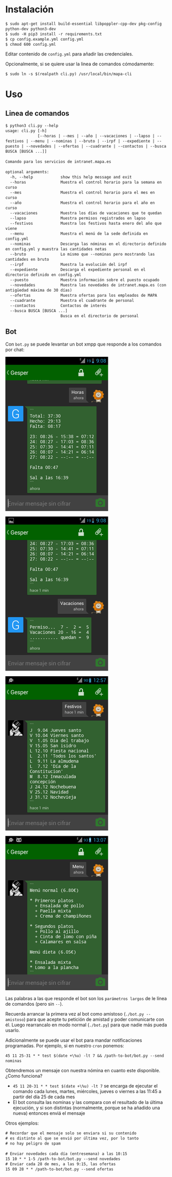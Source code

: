 # Instalación

```console
$ sudo apt-get install build-essential libpoppler-cpp-dev pkg-config python-dev python3-dev
$ sudo -H pip3 install -r requirements.txt
$ cp config.example.yml config.yml
$ chmod 600 config.yml
```

Editar contenido de `config.yml` para añadir las credenciales.

Opcionalmente, si se quiere usar la linea de comandos cómodamente:

```console
$ sudo ln -s $(realpath cli.py) /usr/local/bin/mapa-cli
```

# Uso

## Linea de comandos

```console
$ python3 cli.py --help
usage: cli.py [-h]
              [--horas | --mes | --año | --vacaciones | --lapso | --festivos | --menu | --nominas | --bruto | --irpf | --expediente | --puesto | --novedades | --ofertas | --cuadrante | --contactos | --busca BUSCA [BUSCA ...]]

Comando para los servicios de intranet.mapa.es

optional arguments:
  -h, --help            show this help message and exit
  --horas               Muestra el control horario para la semana en curso
  --mes                 Muestra el control horario para el mes en curso
  --año                 Muestra el control horario para el año en curso
  --vacaciones          Muestra los días de vacaciones que te quedan
  --lapso               Muestra permisos registrados en lapso
  --festivos            Muestra los festivos hasta enero del año que viene
  --menu                Muestra el menú de la sede definida en config.yml
  --nominas             Descarga las nóminas en el directorio definido en config.yml y muestra las cantidades netas
  --bruto               Lo mismo que --nominas pero mostrando las cantidades en bruto
  --irpf                Muestra la evolución del irpf
  --expediente          Descarga el expediente personal en el directorio definido en config.yml
  --puesto              Muestra información sobre el puesto ocupado
  --novedades           Muestra las novedades de intranet.mapa.es (con antigüedad máxima de 30 días)
  --ofertas             Muestra ofertas para los empleados de MAPA
  --cuadrante           Muestra el cuadrante de personal
  --contactos           Contactos de interés
  --busca BUSCA [BUSCA ...]
                        Busca en el directorio de personal
```

## Bot

Con `bot.py` se puede levantar un bot xmpp que responde a los comandos por chat:

![horas](/rec/01-horas.png)

![vacaciones](/rec/02-vacaciones.png)

![festivos](/rec/03-festivos.png)

![menu](/rec/04-menu.png)

Las palabras a las que responde el bot son los `parámetros largos` de le
línea de comandos (pero sin `--`).

Recuerda arrancar la primera vez al bot como amistoso (`./bot.py --amistoso`)
para que acepte tu petición de amistad y poder comunicarte con él.
Luego rearrancalo en modo normal (`./bot.py`) para que nadie más pueda usarlo.

Adicionalmente se puede usar el bot para mandar notificaciones programadas.
Por ejemplo, si en nuestro `cron` ponemos:

```
45 11 25-31 * * test $(date +\%u) -lt 7 && /path-to-bot/bot.py --send nominas
```

Obtendremos un mensaje con nuestra nómina en cuanto este disponible. ¿Como funciona?

* `45 11 20-31 * * test $(date +\%u) -lt 7` se encarga de ejecutar el comando
cada lunes, martes, miércoles, jueves o viernes a las 11:45 a partir del día 25 de cada mes
* El bot consulta las nominas y las compara con el resultado de la última ejecución, y si son distintas
(normalmente, porque se ha añadido una nueva) entonces enviá el mensaje

Otros ejemplos:

```
# Recordar que el mensaje solo se enviara si su contenido
# es distinto al que se envió por última vez, por lo tanto
# no hay peligro de spam

# Enviar novedades cada día (entresemana) a las 10:15
15 10 * * 1-5 /path-to-bot/bot.py --send novedades
# Enviar cada 28 de mes, a las 9:15, las ofertas
15 09 28 * * /path-to-bot/bot.py --send ofertas
```
